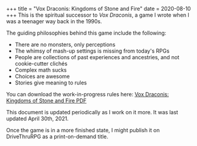 +++
title = "Vox Draconis: Kingdoms of Stone and Fire"
date = 2020-08-10
+++
This is the spiritual successor to _Vox Draconis_,
a game I wrote when I was a teenager way back in the 1990s.

The guiding philosophies behind this game include the following:

-   There are no monsters, only perceptions
-   The whimsy of mash-up settings is missing from today's RPGs
-   People are collections of past experiences and ancestries, and not cookie-cutter clichés
-   Complex math sucks
-   Choices are awesome
-   Stories give meaning to rules

You can download the work-in-progress rules here: [Vox Draconis: Kingdoms of Stone and Fire PDF](https://dungeonhack.nyc3.digitaloceanspaces.com/rpgs/vox-draconis-ksf.pdf)

This document is updated periodically as I work on it more. It was last updated April 30th, 2021.

Once the game is in a more finished state, I might publish it on DriveThruRPG as a print-on-demand title.
